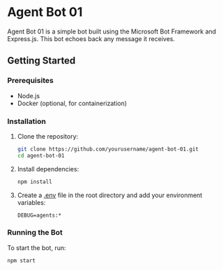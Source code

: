 # Agent Bot 01

Agent Bot 01 is a simple bot built using the Microsoft Bot Framework and Express.js. This bot echoes back any message it receives.

## Getting Started

### Prerequisites

- Node.js
- Docker (optional, for containerization)

### Installation

1. Clone the repository:

    ```sh
    git clone https://github.com/yourusername/agent-bot-01.git
    cd agent-bot-01
    ```

2. Install dependencies:

    ```sh
    npm install
    ```

3. Create a [.env](http://_vscodecontentref_/4) file in the root directory and add your environment variables:

    ```env
    DEBUG=agents:*
    ```

### Running the Bot

To start the bot, run:

```sh
npm start
````


